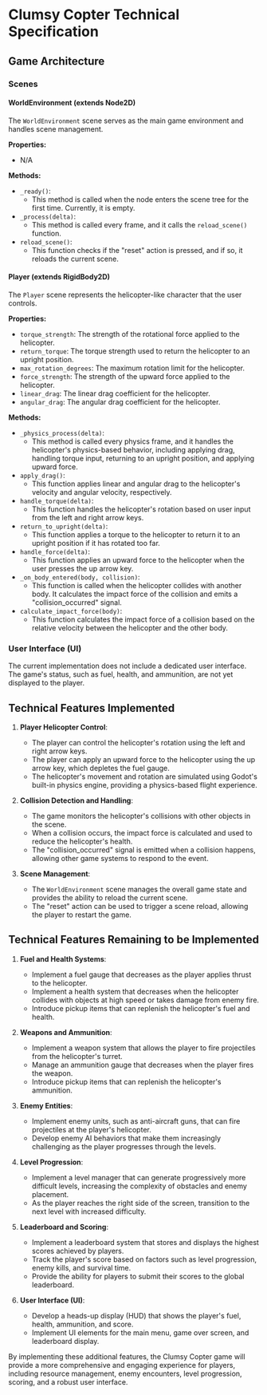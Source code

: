 # Clumsy Copter Technical Specification

## Game Architecture

### Scenes

#### WorldEnvironment (extends Node2D)
The `WorldEnvironment` scene serves as the main game environment and handles scene management.

**Properties:**
- N/A

**Methods:**
- `_ready()`:
  - This method is called when the node enters the scene tree for the first time. Currently, it is empty.
- `_process(delta)`:
  - This method is called every frame, and it calls the `reload_scene()` function.
- `reload_scene()`:
  - This function checks if the "reset" action is pressed, and if so, it reloads the current scene.

#### Player (extends RigidBody2D)
The `Player` scene represents the helicopter-like character that the user controls.

**Properties:**
- `torque_strength`: The strength of the rotational force applied to the helicopter.
- `return_torque`: The torque strength used to return the helicopter to an upright position.
- `max_rotation_degrees`: The maximum rotation limit for the helicopter.
- `force_strength`: The strength of the upward force applied to the helicopter.
- `linear_drag`: The linear drag coefficient for the helicopter.
- `angular_drag`: The angular drag coefficient for the helicopter.

**Methods:**
- `_physics_process(delta)`:
  - This method is called every physics frame, and it handles the helicopter's physics-based behavior, including applying drag, handling torque input, returning to an upright position, and applying upward force.
- `apply_drag()`:
  - This function applies linear and angular drag to the helicopter's velocity and angular velocity, respectively.
- `handle_torque(delta)`:
  - This function handles the helicopter's rotation based on user input from the left and right arrow keys.
- `return_to_upright(delta)`:
  - This function applies a torque to the helicopter to return it to an upright position if it has rotated too far.
- `handle_force(delta)`:
  - This function applies an upward force to the helicopter when the user presses the up arrow key.
- `_on_body_entered(body, collision)`:
  - This function is called when the helicopter collides with another body. It calculates the impact force of the collision and emits a "collision_occurred" signal.
- `calculate_impact_force(body)`:
  - This function calculates the impact force of a collision based on the relative velocity between the helicopter and the other body.

### User Interface (UI)

The current implementation does not include a dedicated user interface. The game's status, such as fuel, health, and ammunition, are not yet displayed to the player.

## Technical Features Implemented

1. **Player Helicopter Control**:
   - The player can control the helicopter's rotation using the left and right arrow keys.
   - The player can apply an upward force to the helicopter using the up arrow key, which depletes the fuel gauge.
   - The helicopter's movement and rotation are simulated using Godot's built-in physics engine, providing a physics-based flight experience.

2. **Collision Detection and Handling**:
   - The game monitors the helicopter's collisions with other objects in the scene.
   - When a collision occurs, the impact force is calculated and used to reduce the helicopter's health.
   - The "collision_occurred" signal is emitted when a collision happens, allowing other game systems to respond to the event.

3. **Scene Management**:
   - The `WorldEnvironment` scene manages the overall game state and provides the ability to reload the current scene.
   - The "reset" action can be used to trigger a scene reload, allowing the player to restart the game.

## Technical Features Remaining to be Implemented

1. **Fuel and Health Systems**:
   - Implement a fuel gauge that decreases as the player applies thrust to the helicopter.
   - Implement a health system that decreases when the helicopter collides with objects at high speed or takes damage from enemy fire.
   - Introduce pickup items that can replenish the helicopter's fuel and health.

2. **Weapons and Ammunition**:
   - Implement a weapon system that allows the player to fire projectiles from the helicopter's turret.
   - Manage an ammunition gauge that decreases when the player fires the weapon.
   - Introduce pickup items that can replenish the helicopter's ammunition.

3. **Enemy Entities**:
   - Implement enemy units, such as anti-aircraft guns, that can fire projectiles at the player's helicopter.
   - Develop enemy AI behaviors that make them increasingly challenging as the player progresses through the levels.

4. **Level Progression**:
   - Implement a level manager that can generate progressively more difficult levels, increasing the complexity of obstacles and enemy placement.
   - As the player reaches the right side of the screen, transition to the next level with increased difficulty.

5. **Leaderboard and Scoring**:
   - Implement a leaderboard system that stores and displays the highest scores achieved by players.
   - Track the player's score based on factors such as level progression, enemy kills, and survival time.
   - Provide the ability for players to submit their scores to the global leaderboard.

6. **User Interface (UI)**:
   - Develop a heads-up display (HUD) that shows the player's fuel, health, ammunition, and score.
   - Implement UI elements for the main menu, game over screen, and leaderboard display.

By implementing these additional features, the Clumsy Copter game will provide a more comprehensive and engaging experience for players, including resource management, enemy encounters, level progression, scoring, and a robust user interface.
